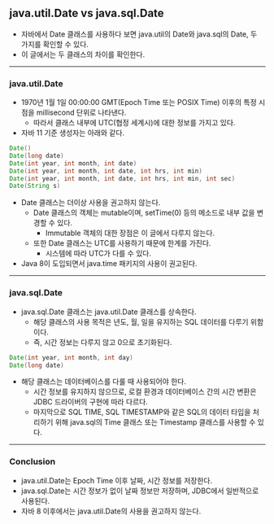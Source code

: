 ## java.util.Date vs java.sql.Date

- 자바에서 Date 클래스를 사용하다 보면 java.util의 Date와 java.sql의 Date, 두 가지를 확인할 수 있다.
- 이 글에서는 두 클래스의 차이를 확인한다.

---

### java.util.Date

- 1970년 1월 1일 00:00:00 GMT(Epoch Time 또는 POSIX Time) 이후의 특정 시점을 millisecond 단위로 나타낸다. 
  - 따라서 클래스 내부에 UTC(협정 세계시)에 대한 정보를 가지고 있다.
- 자바 11 기준 생성자는 아래와 같다.

```java
Date()
Date(long date)
Date(int year, int month, int date)
Date(int year, int month, int date, int hrs, int min)
Date(int year, int month, int date, int hrs, int min, int sec)
Date(String s)
```

- Date 클래스는 더이상 사용을 권고하지 않는다.
  - Date 클래스의 객체는 mutable이며, setTime(0) 등의 메소드로 내부 값을 변경할 수 있다.
    - Immutable 객체의 대한 장점은 이 글에서 다루지 않는다.
  - 또한 Date 클래스는 UTC를 사용하기 때문에 한계를 가진다. 
    - 시스템에 따라 UTC가 다를 수 있다.
- Java 8이 도입되면서 java.time 패키지의 사용이 권고된다.

---

### java.sql.Date

- java.sql.Date 클래스는 java.util.Date 클래스를 상속한다.
  - 해당 클래스의 사용 목적은 년도, 월, 일을 유지하는 SQL 데이터를 다루기 위함이다.
  - 즉, 시간 정보는 다루지 않고 0으로 초기화된다.

```java
Date(int year, int month, int day)
Date(long date)
```

- 해당 클래스는 데이터베이스를 다룰 때 사용되어야 한다.
  - 시간 정보를 유지하지 않으므로, 로컬 환경과 데이터베이스 간의 시간 변환은 JDBC 드라이버의 구현에 따라 다르다.
  - 마지막으로 SQL TIME, SQL TIMESTAMP와 같은 SQL의 데이터 타입을 처리하기 위해 java.sql의 Time 클래스 또는 Timestamp 클래스를 사용할 수 있다.

---

### Conclusion

- java.util.Date는 Epoch Time 이후 날짜, 시간 정보를 저장한다.
- java.sql.Date는 시간 정보가 없이 날짜 정보만 저장하며, JDBC에서 일반적으로 사용된다.
- 자바 8 이후에서는 java.util.Date의 사용을 권고하지 않는다.